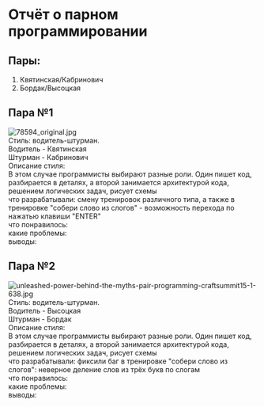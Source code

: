# Отчёт о парном программировании

## Пары: 
1) Квятинская/Кабринович
2) Бордак/Высоцкая

## Пара №1
![78594_original.jpg](https://ic.pics.livejournal.com/avva/111931/78594/78594_original.jpg) <br> 
Стиль: водитель-штурман. <br> 
Водитель - Квятинская<br> 
Штурман - Кабринович<br> 
Описание стиля:<br> 
В этом случае программисты выбирают разные роли. Один пишет
код, разбирается в деталях, а второй занимается архитектурой кода, решением логических
задач, рисует схемы <br> 
что разрабатывали: смену тренировок различного типа, а также в тренировке "собери слово из слогов" - возможность перехода по нажатью клавиши "ENTER" <br> 
что понравилось: <br> 
какие проблемы: <br> 
выводы: <br> 
## Пара №2
![unleashed-power-behind-the-myths-pair-programming-craftsummit15-1-638.jpg](https://image.slidesharecdn.com/pwyeuwdtrfaxricvoptc-signature-d5d51956721d2eb0b634fd1fff80e8d1f86c2c1cc341f0db16e069c9cfb44e81-poli-150601213148-lva1-app6891/95/unleashed-power-behind-the-myths-pair-programming-craftsummit15-1-638.jpg) <br> 
Стиль: водитель-штурман. <br> 
Водитель - Высоцкая<br> 
Штурман - Бордак<br> 
Описание стиля:<br> 
В этом случае программисты выбирают разные роли. Один пишет
код, разбирается в деталях, а второй занимается архитектурой кода, решением логических
задач, рисует схемы <br> 
что разрабатывали: фиксили баг в тренировке "собери слово из слогов": неверное деление слов из трёх букв по слогам <br> 
что понравилось: <br> 
какие проблемы: <br> 
выводы: <br> 
